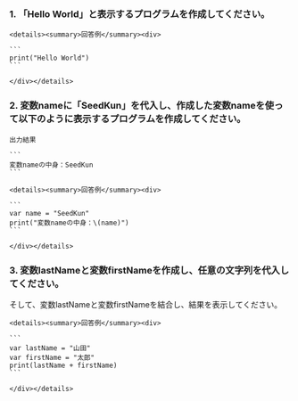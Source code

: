 ### 1. 「Hello World」と表示するプログラムを作成してください。
	<details><summary>回答例</summary><div>
	
	```
	print("Hello World")
	```
	
	</div></details>
	
### 2. 変数nameに「SeedKun」を代入し、作成した変数nameを使って以下のように表示するプログラムを作成してください。

	出力結果
	
	```
	変数nameの中身：SeedKun
	```
	
	<details><summary>回答例</summary><div>
	
	```
	var name = "SeedKun"
	print("変数nameの中身：\(name)")
	```
	
	</div></details>
	
### 3. 変数lastNameと変数firstNameを作成し、任意の文字列を代入してください。  
そして、変数lastNameと変数firstNameを結合し、結果を表示してください。

	<details><summary>回答例</summary><div>
	
	```
	var lastName = "山田"
	var firstName = "太郎"
	print(lastName + firstName)
	```
	
	</div></details>